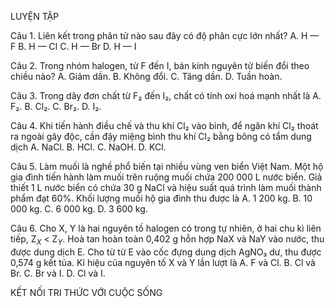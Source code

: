LUYỆN TẬP

Câu 1. Liên kết trong phân tử nào sau đây có độ phân cực lớn nhất?
A. H — F        B. H — Cl        C. H — Br        D. H — I

Câu 2. Trong nhóm halogen, từ F đến I, bán kính nguyên tử biến đổi theo chiều nào?
A. Giảm dần.        B. Không đổi.        C. Tăng dần.        D. Tuần hoàn.

Câu 3. Trong dãy đơn chất từ F₂ đến I₂, chất có tính oxi hoá mạnh nhất là
A. F₂.        B. Cl₂.        C. Br₂.        D. I₂.

Câu 4. Khi tiến hành điều chế và thu khí Cl₂ vào bình, để ngăn khí Cl₂ thoát ra ngoài gây độc, cần đậy miệng bình thu khí Cl₂ bằng bông có tẩm dung dịch
A. NaCl.        B. HCl.        C. NaOH.        D. KCl.

Câu 5. Làm muối là nghề phổ biến tại nhiều vùng ven biển Việt Nam. Một hộ gia đình tiến hành làm muối trên ruộng muối chứa 200 000 L nước biển. Giả thiết 1 L nước biển có chứa 30 g NaCl và hiệu suất quá trình làm muối thành phẩm đạt 60%.
Khối lượng muối hộ gia đình thu được là
A. 1 200 kg.        B. 10 000 kg.        C. 6 000 kg.        D. 3 600 kg.

Câu 6. Cho X, Y là hai nguyên tố halogen có trong tự nhiên, ở hai chu kì liên tiếp, Z$_X$ < Z$_Y$. Hoà tan hoàn toàn 0,402 g hỗn hợp NaX và NaY vào nước, thu được dung dịch E. Cho từ từ E vào cốc đựng dung dịch AgNO₃ dư, thu được 0,574 g kết tủa.
Kí hiệu của nguyên tố X và Y lần lượt là
A. F và Cl.        B. Cl và Br.        C. Br và I.        D. Cl và I.

KẾT NỐI TRI THỨC
VỚI CUỘC SỐNG
